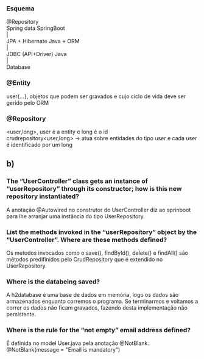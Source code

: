 ### Esquema
@Repository  
Spring data             SpringBoot  
    |  
JPA + Hibernate         Java + ORM  
    |  
JDBC (API+Driver)       Java  
    |  
Database  

### @Entity  
user{...}, objetos que podem ser gravados e cujo ciclo de vida deve ser gerido pelo ORM  

### @Repository  
<user,long>, user é a entity e long é o id  
crudrepository<user,long> -> atua sobre entidades do tipo user e cada user é identificado por um long  

## b)

### The “UserController” class gets an instance of “userRepository” through its constructor; how is this new repository instantiated?  
A anotação @Autowired no construtor do UserController diz ao sprinboot para lhe arranjar uma instância do tipo UserRepository.  

### List the methods invoked in the “userRepository” object by the “UserController”. Where are these methods defined?  
Os metodos invocados como o save(), findById(), delete() e findAll() são métodos predifinidos pelo CrudRepository que é extendido no UserRepository.  

### Where is the databeing saved?  
A h2database é uma base de dados em memória, logo os dados são armazenados enquanto corremos o programa. Se terminarmos e voltamos a correr os dados não ficam gravados, fazendo desta implementação não persistente.  

### Where is the rule for the “not empty” email address defined?  
É definida no model User.java pela anotação @NotBlank.  
@NotBlank(message = "Email is mandatory")  